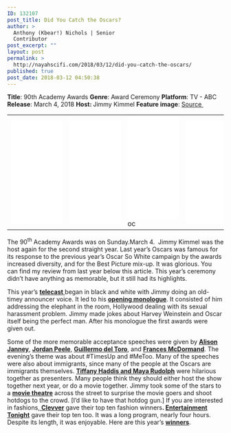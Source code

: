 ```yaml
---
ID: 132107
post_title: Did You Catch the Oscars?
author: >
  Anthony (Kbear!) Nichols | Senior
  Contributor
post_excerpt: ""
layout: post
permalink: >
  http://nayahscifi.com/2018/03/12/did-you-catch-the-oscars/
published: true
post_date: 2018-03-12 04:50:38
---
```

<strong>Title</strong>: 90th Academy Awards
<strong>Genre</strong>: Award Ceremony
<strong>Platform</strong>: TV - ABC
<strong>Release</strong>: March 4, 2018
<strong>Host: </strong>Jimmy Kimmel
<strong>Feature image</strong>: <a href="https://static01.nyt.com/images/2018/03/05/arts/05OSCARSPEELE/05OSCARSPEELE-master675-v2.jpg">Source </a>
<table>
<tbody>
<tr>
<td><iframe style="width: 120px; height: 240px;" src="//ws-na.amazon-adsystem.com/widgets/q?ServiceVersion=20070822&amp;OneJS=1&amp;Operation=GetAdHtml&amp;MarketPlace=US&amp;source=ss&amp;ref=as_ss_li_til&amp;ad_type=product_link&amp;tracking_id=nayah099-20&amp;marketplace=amazon&amp;region=US&amp;placement=B06WW76HBM&amp;asins=B06WW76HBM&amp;linkId=606310cfc5b6224bebdc35fc2b0c820c&amp;show_border=true&amp;link_opens_in_new_window=true" width="300" height="150" frameborder="0" marginwidth="0" marginheight="0" scrolling="no"></iframe></td>
<td><iframe style="width: 120px; height: 240px;" src="//ws-na.amazon-adsystem.com/widgets/q?ServiceVersion=20070822&amp;OneJS=1&amp;Operation=GetAdHtml&amp;MarketPlace=US&amp;source=ss&amp;ref=as_ss_li_til&amp;ad_type=product_link&amp;tracking_id=nayah099-20&amp;marketplace=amazon&amp;region=US&amp;placement=B07895V83N&amp;asins=B07895V83N&amp;linkId=95c000e602fc5a6d8cae9e4c9ca62199&amp;show_border=true&amp;link_opens_in_new_window=true" width="300" height="150" frameborder="0" marginwidth="0" marginheight="0" scrolling="no"></iframe></td>
<td><iframe style="width: 120px; height: 240px;" src="//ws-na.amazon-adsystem.com/widgets/q?ServiceVersion=20070822&amp;OneJS=1&amp;Operation=GetAdHtml&amp;MarketPlace=US&amp;source=ss&amp;ref=as_ss_li_til&amp;ad_type=product_link&amp;tracking_id=nayah099-20&amp;marketplace=amazon&amp;region=US&amp;placement=B0785VLCFD&amp;asins=B0785VLCFD&amp;linkId=cc5da03e36c84c5cd1fc74ae7c293feb&amp;show_border=true&amp;link_opens_in_new_window=true" width="300" height="150" frameborder="0" marginwidth="0" marginheight="0" scrolling="no"></iframe>oc</td>
<td><iframe style="width: 120px; height: 240px;" src="//ws-na.amazon-adsystem.com/widgets/q?ServiceVersion=20070822&amp;OneJS=1&amp;Operation=GetAdHtml&amp;MarketPlace=US&amp;source=ss&amp;ref=as_ss_li_til&amp;ad_type=product_link&amp;tracking_id=nayah099-20&amp;marketplace=amazon&amp;region=US&amp;placement=B0789TBYB4&amp;asins=B0789TBYB4&amp;linkId=39aff11d31042c26fdeaf20c314d6020&amp;show_border=true&amp;link_opens_in_new_window=true" width="300" height="150" frameborder="0" marginwidth="0" marginheight="0" scrolling="no"></iframe></td>
</tr>
</tbody>
</table>
The 90<sup>th</sup> Academy Awards was on Sunday.March 4.  Jimmy Kimmel was the host again for the second straight year. Last year’s Oscars was famous for its response to the previous year’s Oscar So White campaign by the awards increased diversity, and for the Best Picture mix-up. It was glorious. You can find my review from last year below this article. This year’s ceremony didn’t have anything as memorable, but it still had its highlights.

This year’s <a href="https://www.youtube.com/watch?v=XOAKoHEXFE4"><strong>telecast</strong> </a>began in black and white with Jimmy doing an old-timey announcer voice. It led to his <a href="https://www.youtube.com/watch?v=2bxw_1Un9S4"><strong>opening monologue</strong></a>. It consisted of him addressing the elephant in the room, Hollywood dealing with its sexual harassment problem. Jimmy made jokes about Harvey Weinstein and Oscar itself being the perfect man. After his monologue the first awards were given out.

Some of the more memorable acceptance speeches were given by <a href="https://www.youtube.com/watch?v=fApriHzUG9g"><strong>Alison Janney</strong></a>, <a href="https://www.youtube.com/watch?v=SVmuTIQBoio"><strong>Jordan Peele</strong></a>, <a href="https://www.youtube.com/watch?v=bAx0b4Fqju8"><strong>Guillermo del Toro</strong></a>, and <a href="https://www.youtube.com/watch?v=-86vgvZGMs4"><strong>Frances McDormand</strong></a>. The evening’s theme was about #TimesUp and #MeToo. Many of the speeches were also about immigrants, since many of the people at the Oscars are immigrants themselves. <a href="https://www.youtube.com/watch?v=X8hpFbW1gUY"><strong>Tiffany Haddis and Maya Rudolph</strong></a> were hilarious together as presenters. Many people think they should either host the show together next year, or do a movie together. Jimmy took some of the stars to a <a href="https://www.youtube.com/watch?v=Mzsl9hcTQkw"><strong>movie theatre</strong></a> across the street to surprise the movie goers and shoot hotdogs to the crowd. [I’d like to have that hotdog gun.] If you are interested in fashions,<a href="https://www.youtube.com/watch?v=sXLabC02iEQ"> <strong>Clevver</strong></a> gave their top ten fashion winners<strong>. <a href="https://www.youtube.com/watch?v=lQ6QkPCMrMg">Entertainment Tonight</a></strong> gave their top ten too. It was a long program, nearly four hours. Despite its length, it was enjoyable. Here are this year’s <a href="https://www.youtube.com/watch?v=UH_ntyULeGg"><strong>winners</strong></a>.

&nbsp;

&nbsp;

&nbsp;